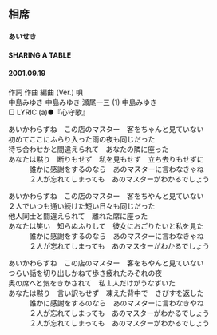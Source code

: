 ## 相席
#### あいせき
#### SHARING A TABLE
#### 2001.09.19


作詞  作曲  編曲 (Ver.)   唄   
中島みゆき   中島みゆき   瀬尾一三 (1)  中島みゆき   
□ LYRIC (a)●『心守歌』   
   
   
あいかわらずね　この店のマスター　客をちゃんと見ていない   
初めてここにふらり入った雨の夜も同じだった   
待ち合わせかと間違えられて　あなたの隣に座った   
あなたは黙り　断りもせず　私を見もせず　立ち去りもせずに   
　　　誰かに感謝をするのなら　あのマスターに言わなきゃね   
　　　２人が忘れてしまっても　あのマスターがわかるでしょう   
   
あいかわらずね　この店のマスター　客をちやんと見ていない   
２人でいつも通い続けた短い日々も同じだった   
他人同士と間違えられて　離れた席に座った   
あなたは笑い　知らぬふりして　彼女におごりたいと私を見た   
　　　誰かに感謝をするのなら　あのマスターに言わなきゃね   
　　　２人が忘れてしまっても　あのマスターがわかるでしょう   
   
あいかわらずね　この店のマスター　客をちやんと見ていない   
つらい話を切り出しかねて歩き疲れたみぞれの夜   
奥の席へと気をきかされて　私１人だけがうなずいた   
あなたは黙り　言い訳もせず　凍えた背中で　きびすを返した   
　　　誰かに感謝をするのなら　あのマスターに言わなきやね   
　　　２人が忘れてしまっても　あのマスターがわかるでしょう   
　　　２人が忘れてしまっても　あのマスターがわかるでしょう   
